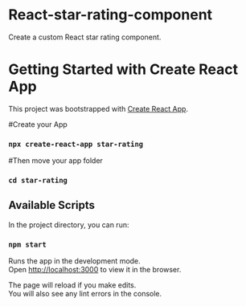 # React-star-rating-component
Create a custom React star rating component.


# Getting Started with Create React App

This project was bootstrapped with [Create React App](https://github.com/facebook/create-react-app).

#Create your App
### `npx create-react-app star-rating`

#Then move your app folder
### `cd star-rating`

## Available Scripts

In the project directory, you can run:

### `npm start`

Runs the app in the development mode.\
Open [http://localhost:3000](http://localhost:3000) to view it in the browser.

The page will reload if you make edits.\
You will also see any lint errors in the console.
